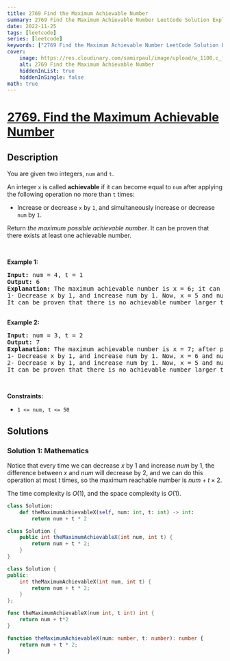```yaml
---
title: 2769 Find the Maximum Achievable Number
summary: 2769 Find the Maximum Achievable Number LeetCode Solution Explained
date: 2022-11-25
tags: [leetcode]
series: [leetcode]
keywords: ["2769 Find the Maximum Achievable Number LeetCode Solution Explained in all languages", "2769 Find the Maximum Achievable Number", "LeetCode", "leetcode solution in Python3 C++ Java Go PHP Ruby Swift TypeScript Rust C# JavaScript C", "GeeksforGeeks", "InterviewBit", "Coding Ninjas", "HackerRank", "HackerEarth", "CodeChef", "TopCoder", "AlgoExpert", "freeCodeCamp", "Codeforces", "GitHub", "AtCoder", "Samir Paul"]
cover:
    image: https://res.cloudinary.com/samirpaul/image/upload/w_1100,c_fit,co_rgb:FFFFFF,l_text:Arial_75_bold:2769 Find the Maximum Achievable Number - Solution Explained/problem-solving.webp
    alt: 2769 Find the Maximum Achievable Number
    hiddenInList: true
    hiddenInSingle: false
math: true
---
```



# [2769. Find the Maximum Achievable Number](https://leetcode.com/problems/find-the-maximum-achievable-number)


## Description

<p>You are given two integers, <code>num</code> and <code>t</code>.</p>

<p>An integer <code>x</code> is called <b>achievable</b> if it can become equal to <code>num</code> after applying the following operation no more than <code>t</code> times:</p>

<ul>
	<li>Increase or decrease <code>x</code> by <code>1</code>, and simultaneously increase or decrease <code>num</code> by <code>1</code>.</li>
</ul>

<p>Return <em>the maximum possible achievable number</em>. It can be proven that there exists at least one achievable number.</p>

<p>&nbsp;</p>
<p><strong class="example">Example 1:</strong></p>

<pre>
<strong>Input:</strong> num = 4, t = 1
<strong>Output:</strong> 6
<strong>Explanation:</strong> The maximum achievable number is x = 6; it can become equal to num after performing this operation:
1- Decrease x by 1, and increase num by 1. Now, x = 5 and num = 5. 
It can be proven that there is no achievable number larger than 6.

</pre>

<p><strong class="example">Example 2:</strong></p>

<pre>
<strong>Input:</strong> num = 3, t = 2
<strong>Output:</strong> 7
<strong>Explanation:</strong> The maximum achievable number is x = 7; after performing these operations, x will equal num: 
1- Decrease x by 1, and increase num by 1. Now, x = 6 and num = 4.
2- Decrease x by 1, and increase num by 1. Now, x = 5 and num = 5.
It can be proven that there is no achievable number larger than 7.
</pre>

<p>&nbsp;</p>
<p><strong>Constraints:</strong></p>

<ul>
	<li><code>1 &lt;= num, t&nbsp;&lt;= 50</code></li>
</ul>

## Solutions

### Solution 1: Mathematics

Notice that every time we can decrease $x$ by $1$ and increase $num$ by $1$, the difference between $x$ and $num$ will decrease by $2$, and we can do this operation at most $t$ times, so the maximum reachable number is $num + t \times 2$.

The time complexity is $O(1)$, and the space complexity is $O(1)$.

<!-- tabs:start -->

```python
class Solution:
    def theMaximumAchievableX(self, num: int, t: int) -> int:
        return num + t * 2
```

```java
class Solution {
    public int theMaximumAchievableX(int num, int t) {
        return num + t * 2;
    }
}
```

```cpp
class Solution {
public:
    int theMaximumAchievableX(int num, int t) {
        return num + t * 2;
    }
};
```

```go
func theMaximumAchievableX(num int, t int) int {
	return num + t*2
}
```

```ts
function theMaximumAchievableX(num: number, t: number): number {
    return num + t * 2;
}
```

<!-- tabs:end -->

<!-- end -->
